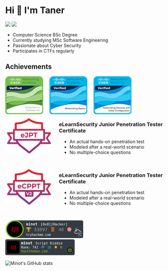 # Hi 👋 I'm Taner

<a href="https://www.linkedin.com/in/tanerdincer/"><img src="https://img.shields.io/badge/linkedin-white?style=for-the-badge&logo=linkedin&logoColor=blue" /></a>
<a href="mailto:dincer.taner123@gmail.com"><img src="https://img.shields.io/badge/email-white?style=for-the-badge&logo=gmail&logoColor=red" /></a>

- Computer Science BSc Degree
- Currently studying MSc Software Engineering
- Passionate about Cyber Security
- Participates in CTFs regularly

## Achievements

<a href="https://www.credly.com/badges/cdc114ca-0ea4-4ef3-9822-bc7f52cb8993/public_url"><img src="https://raw.githubusercontent.com/Minot1/Minot1/master/assets/cisco_intro_to_cyber.png" align="left" style="margin-right: 20px" /></a>

<a href="https://www.credly.com/badges/0a0b8a88-6f78-4d80-bdfc-f81970fba27e/public_url"><img src="https://raw.githubusercontent.com/Minot1/Minot1/master/assets/cisco_networking_basics.png" align="left" style="margin-right: 20px" /></a>

<a href="https://www.credly.com/badges/ec7b297f-1f51-4104-8572-f5044bd19ba4/public_url"><img src="https://raw.githubusercontent.com/Minot1/Minot1/master/assets/cisco_networking_devices_and_config.png" align="left" style="margin-right: 20px" /></a>

<br>
<br>
<br>
<br>
<br>
<br>
<br>


<a href="https://raw.githubusercontent.com/Minot1/Minot1/master/assets/eJPT_cert.png" target="_blank"><img align="left" src="https://raw.githubusercontent.com/Minot1/Minot1/master/assets/eJPT.png" alt="eJPT" style="width: 150px; object-fit: contain; margin-right: 20px" /></a>

<h3>eLearnSecurity Junior Penetration Tester Certificate</h3>

<ul style="margin-left: 180px">
            <li>An actual hands-on penetration test</li>
            <li>Modeled after a real-world scenario</li>
            <li>No multiple-choice questions</li>
        </ul>

<br>

<a href="https://raw.githubusercontent.com/Minot1/Minot1/master/assets/eCPPT_cert.png" target="_blank"><img align="left" src="https://raw.githubusercontent.com/Minot1/Minot1/master/assets/eCPPTv2.png" alt="eJPT" style="width: 150px; object-fit: contain; margin-right: 20px" /></a>

<h3>eLearnSecurity Junior Penetration Tester Certificate</h3>

<ul style="margin-left: 180px">
            <li>An actual hands-on penetration test</li>
            <li>Modeled after a real-world scenario</li>
            <li>No multiple-choice questions</li>
        </ul>

<br>

[![Minot](https://raw.githubusercontent.com/Minot1/Minot1/master/assets/tryhackme.png)](https://tryhackme.com/p/minot) &nbsp;&nbsp;&nbsp;&nbsp;&nbsp;&nbsp;&nbsp;&nbsp;&nbsp;&nbsp;&nbsp;&nbsp;
[![Minot](https://raw.githubusercontent.com/Minot1/Minot1/master/assets/hackthebox.png)](https://app.hackthebox.com/profile/469019)

![Minot's GitHub stats](https://github-readme-stats.vercel.app/api?username=minot1)



<!--
**Minot1/Minot1** is a ✨ _special_ ✨ repository because its `README.md` (this file) appears on your GitHub profile.

Here are some ideas to get you started:

- 🔭 I’m currently working on ...
- 🌱 I’m currently learning ...
- 👯 I’m looking to collaborate on ...
- 🤔 I’m looking for help with ...
- 💬 Ask me about ...
- 📫 How to reach me: ...
- 😄 Pronouns: ...
- ⚡ Fun fact: ...
-->

